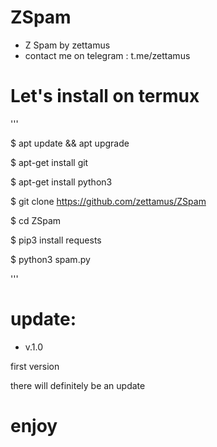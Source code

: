 
# ZSpam

- Z Spam by zettamus
- contact me on telegram : t.me/zettamus

# Let's install on termux

'''

$ apt update && apt upgrade

$ apt-get install git

$ apt-get install python3

$ git clone https://github.com/zettamus/ZSpam

$ cd ZSpam

$ pip3 install requests

$ python3 spam.py

'''

# update:

- v.1.0
  
first version

there will definitely be an update

# enjoy
